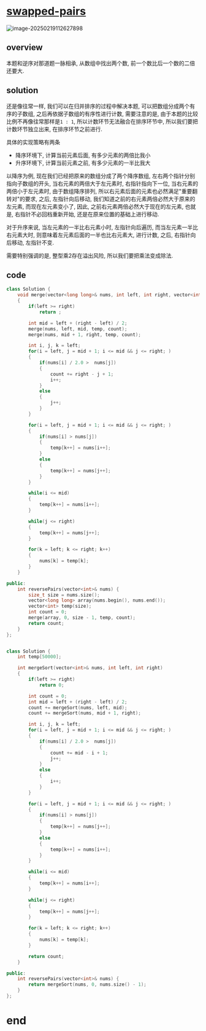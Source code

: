 # [swapped-pairs](https://leetcode.cn/problems/reverse-pairs)

![image-20250219112627898](https://md-wind.oss-cn-nanjing.aliyuncs.com/md/20250219112628024.png)

## overview

本题和逆序对那道题一脉相承, 从数组中找出两个数, 前一个数比后一个数的二倍还要大.

## solution

还是像往常一样, 我们可以在归并排序的过程中解决本题, 可以把数组分成两个有序的子数组, 之后再依据子数组的有序性进行计数, 需要注意的是, 由于本题的比较比例不再像往常那样是`1 : 1`, 所以计数环节无法融合在排序环节中, 所以我们要把计数环节独立出来, 在排序环节之前进行.

具体的实现策略有两条

- 降序环境下, 计算当前元素后面, 有多少元素的两倍比我小
- 升序环境下, 计算当前元素之前, 有多少元素的一半比我大

以降序为例, 现在我们已经把原来的数组分成了两个降序数组, 左右两个指针分别指向子数组的开头, 当右元素的两倍大于左元素时, 右指针指向下一位, 当右元素的两倍小于左元素时, 由于数组降序排列, 所以右元素后面的元素也必然满足"重要翻转对"的要求, 之后, 左指针向后移动, 我们知道之前的右元素两倍必然大于原来的左元素, 而现在左元素变小了, 因此, 之前右元素两倍必然大于现在的左元素, 也就是, 右指针不必回档重新开始, 还是在原来位置的基础上进行移动.

对于升序来说, 当左元素的一半比右元素小时, 左指针向后遍历, 而当左元素一半比右元素大时, 则意味着左元素后面的一半也比右元素大, 进行计数, 之后, 右指针向后移动, 左指针不变.

需要特别强调的是, 整型乘2存在溢出风险, 所以我们要把乘法变成除法. 

## code

```cpp
class Solution {
    void merge(vector<long long>& nums, int left, int right, vector<int>& temp, int& count)
    {
        if(left >= right)
            return ;

        int mid = left + (right - left) / 2;
        merge(nums, left, mid, temp, count);
        merge(nums, mid + 1, right, temp, count);

        int i, j, k = left;
        for(i = left, j = mid + 1; i <= mid && j <= right; )
        {
            if(nums[i] / 2.0 >  nums[j])
            {
                count += right - j + 1;
                i++;
            }
            else
            {
                j++;
            }
        }

        for(i = left, j = mid + 1; i <= mid && j <= right; )
        {
            if(nums[i] > nums[j])
            {
                temp[k++] = nums[i++];
            }
            else
            {
                temp[k++] = nums[j++];
            }
        }

        while(i <= mid)
        {
            temp[k++] = nums[i++];
        }

        while(j <= right)
        {
            temp[k++] = nums[j++];
        }

        for(k = left; k <= right; k++)
        {
            nums[k] = temp[k];
        }
    }

public:
    int reversePairs(vector<int>& nums) {
        size_t size = nums.size();
        vector<long long> array(nums.begin(), nums.end());
        vector<int> temp(size);
        int count = 0;
        merge(array, 0, size - 1, temp, count);
        return count;
    }
};


class Solution {
    int temp[50000];

    int mergeSort(vector<int>& nums, int left, int right)
    {
        if(left >= right)
            return 0;

        int count = 0;
        int mid = left + (right - left) / 2;
        count += mergeSort(nums, left, mid);
        count += mergeSort(nums, mid + 1, right);

        int i, j, k = left;
        for(i = left, j = mid + 1; i <= mid && j <= right; )
        {
            if(nums[i] / 2.0 >  nums[j])
            {
                count += mid - i + 1;
                j++;
            }
            else
            {
                i++;
            }
        }

        for(i = left, j = mid + 1; i <= mid && j <= right; )
        {
            if(nums[i] > nums[j])
            {
                temp[k++] = nums[j++];
            }
            else
            {
                temp[k++] = nums[i++];
            }
        }

        while(i <= mid)
        {
            temp[k++] = nums[i++];
        }

        while(j <= right)
        {
            temp[k++] = nums[j++];
        }

        for(k = left; k <= right; k++)
        {
            nums[k] = temp[k];
        }

        return count;
    }

public:
    int reversePairs(vector<int>& nums) {
        return mergeSort(nums, 0, nums.size() - 1);
    }
};
```

# end